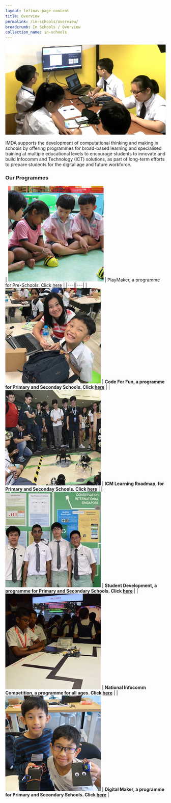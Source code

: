 ```yaml
---
layout: leftnav-page-content
title: Overview
permalink: /in-schools/overview/
breadcrumb: In Schools / Overview
collection_name: in-schools
---
```

![In Schools Overview](/images/in-schools/overview/In-school-overview-3.jpg)

IMDA supports the development of computational thinking and making in schools by offering programmes for broad-based learning and specialised training at multiple educational levels to encourage students to innovate and build Infocomm and Technology (ICT) solutions, as part of long-term efforts to prepare students for the digital age and future workforce.

### Our Programmes



| ![playmaker](/images/in-schools/overview/playmaker-icon.JPG) | PlayMaker, a programme for Pre-Schools. Click [here](/_in-schools/5a-playmaker-overview.md) |
|---||---|
| ![code for fun](/images/in-schools/overview/code-for-fun-icon.jpeg)  |  **Code For Fun, a programme for Primary and Seconday Schools. Click [here](/_in-schools/1-code-for-fun-overview.md)** |
| ![ICM learning roadmap](/images/in-schools/overview/icm-learning-roadmap-icon.jpg)  | **ICM Learning Roadmap, for Primary and Seconday Schools. Click [here](/_in-schools/3-icm-learning-roadmap.md)** |
|  ![student development](/images/in-schools/overview/student-development-icon.jpg)  |  **Student Development, a programme for Primary and Secondary Schools. Click [here](/_in-schools/6-student-development.md)** | 
|  ![national infocomm competition](/images/in-schools/overview/national-infocomm-competition-icon.jpg) | **National Infocomm Competition, a programme for all ages. Click [here](/_in-schools/4-national-infocomm-competition.md)** |
| ![digital maker](/images/in-schools/overview/digital-maker-overview-icon.JPG)  |  **Digital Maker, a programme for Primary and Secondary Schools. Click [here](/_in-schools/2a-digital-maker-overview.md)** |


